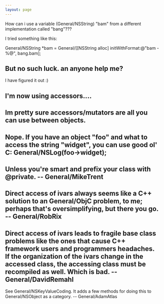 ```yaml
---
layout: page
---
```




How can i use a variable (General/NSString) "bam" from a different implementation called "bang"???

I tried something like this:
    
General/NSString *bam = General/[[NSString alloc] initWithFormat:@"bam - %@", bang.bam];


But no such luck. an anyone help me?
----
I have figured it out :)

I'm now using accessors....
----
Im pretty sure accessors/mutators are all you can use between objects.
----
Nope. If you have an object "foo" and what to access the string "widget", you can use good ol' C: General/NSLog(foo->widget);
----
Unless you're smart and prefix your class with @private. -- General/MikeTrent
----
Direct access of ivars always seems like a C++ solution to an General/ObjC problem, to me; perhaps that's oversimplifying, but there you go. -- General/RobRix
----
Direct access of ivars leads to fragile base class problems like the ones that cause C++ framework users and programmers headaches. If the organization of the ivars change in the accessed class, the accessing class must be recompiled as well. Which is bad. -- General/DavidRemahl
----
See General/NSKeyValueCoding. It adds a few methods for doing this to General/NSObject as a category.  -- General/AdamAtlas